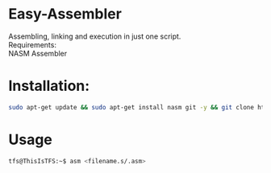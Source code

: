 # Easy-Assembler
Assembling, linking and execution in just one script.\
Requirements:\
NASM Assembler
<br />
# Installation:
```sh
sudo apt-get update && sudo apt-get install nasm git -y && git clone https://github.com/ThisIsTFS/Easy-Assembler && sudo cp /Easy-Assembler/asm /opt && export PATH=$PATH:/opt
```
# Usage
```bash
tfs@ThisIsTFS:~$ asm <filename.s/.asm>
```
